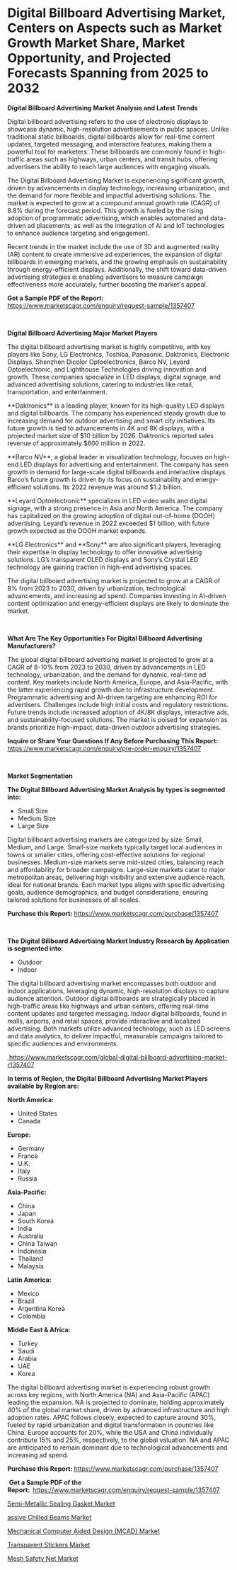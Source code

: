 <p><h1>Digital Billboard Advertising Market, Centers on Aspects such as Market Growth Market Share, Market Opportunity, and Projected Forecasts Spanning from 2025 to 2032</h1></p><p><strong>Digital Billboard Advertising Market Analysis and Latest Trends</strong></p>
<p><p>Digital billboard advertising refers to the use of electronic displays to showcase dynamic, high-resolution advertisements in public spaces. Unlike traditional static billboards, digital billboards allow for real-time content updates, targeted messaging, and interactive features, making them a powerful tool for marketers. These billboards are commonly found in high-traffic areas such as highways, urban centers, and transit hubs, offering advertisers the ability to reach large audiences with engaging visuals.</p><p>The Digital Billboard Advertising Market is experiencing significant growth, driven by advancements in display technology, increasing urbanization, and the demand for more flexible and impactful advertising solutions. The market is expected to grow at a compound annual growth rate (CAGR) of 8.8% during the forecast period. This growth is fueled by the rising adoption of programmatic advertising, which enables automated and data-driven ad placements, as well as the integration of AI and IoT technologies to enhance audience targeting and engagement.</p><p>Recent trends in the market include the use of 3D and augmented reality (AR) content to create immersive ad experiences, the expansion of digital billboards in emerging markets, and the growing emphasis on sustainability through energy-efficient displays. Additionally, the shift toward data-driven advertising strategies is enabling advertisers to measure campaign effectiveness more accurately, further boosting the market's appeal.</p></p>
<p><strong>Get a Sample PDF of the Report:&nbsp;</strong> <a href="https://www.marketscagr.com/enquiry/request-sample/1357407?utm_campaign=1097&utm_medium=2&utm_source=Github&utm_content=ia&utm_term=24012025&utm_id=digital-billboard-advertising">https://www.marketscagr.com/enquiry/request-sample/1357407</a></p>
<p>&nbsp;</p>
<p><strong>Digital Billboard Advertising Major Market Players</strong></p>
<p><p>The digital billboard advertising market is highly competitive, with key players like Sony, LG Electronics, Toshiba, Panasonic, Daktronics, Electronic Displays, Shenzhen Dicolor Optoelectronics, Barco NV, Leyard Optoelectronic, and Lighthouse Technologies driving innovation and growth. These companies specialize in LED displays, digital signage, and advanced advertising solutions, catering to industries like retail, transportation, and entertainment.</p><p>**Daktronics** is a leading player, known for its high-quality LED displays and digital billboards. The company has experienced steady growth due to increasing demand for outdoor advertising and smart city initiatives. Its future growth is tied to advancements in 4K and 8K displays, with a projected market size of $10 billion by 2026. Daktronics reported sales revenue of approximately $600 million in 2022.</p><p>**Barco NV**, a global leader in visualization technology, focuses on high-end LED displays for advertising and entertainment. The company has seen growth in demand for large-scale digital billboards and interactive displays. Barco’s future growth is driven by its focus on sustainability and energy-efficient solutions. Its 2022 revenue was around $1.2 billion.</p><p>**Leyard Optoelectronic** specializes in LED video walls and digital signage, with a strong presence in Asia and North America. The company has capitalized on the growing adoption of digital out-of-home (DOOH) advertising. Leyard’s revenue in 2022 exceeded $1 billion, with future growth expected as the DOOH market expands.</p><p>**LG Electronics** and **Sony** are also significant players, leveraging their expertise in display technology to offer innovative advertising solutions. LG’s transparent OLED displays and Sony’s Crystal LED technology are gaining traction in high-end advertising spaces.</p><p>The digital billboard advertising market is projected to grow at a CAGR of 8% from 2023 to 2030, driven by urbanization, technological advancements, and increasing ad spend. Companies investing in AI-driven content optimization and energy-efficient displays are likely to dominate the market.</p></p>
<p>&nbsp;</p>
<p><strong>What Are The Key Opportunities For Digital Billboard Advertising Manufacturers?</strong></p>
<p><p>The global digital billboard advertising market is projected to grow at a CAGR of 8-10% from 2023 to 2030, driven by advancements in LED technology, urbanization, and the demand for dynamic, real-time ad content. Key markets include North America, Europe, and Asia-Pacific, with the latter experiencing rapid growth due to infrastructure development. Programmatic advertising and AI-driven targeting are enhancing ROI for advertisers. Challenges include high initial costs and regulatory restrictions. Future trends include increased adoption of 4K/8K displays, interactive ads, and sustainability-focused solutions. The market is poised for expansion as brands prioritize high-impact, data-driven outdoor advertising strategies.</p></p>
<p><strong>Inquire or Share Your Questions If Any Before Purchasing This Report:</strong> <a href="https://www.marketscagr.com/enquiry/pre-order-enquiry/1357407?utm_campaign=1097&utm_medium=2&utm_source=Github&utm_content=ia&utm_term=24012025&utm_id=digital-billboard-advertising">https://www.marketscagr.com/enquiry/pre-order-enquiry/1357407</a></p>
<p>&nbsp;</p>
<p><strong>Market Segmentation</strong></p>
<p><strong>The Digital Billboard Advertising Market Analysis by types is segmented into:</strong></p>
<p><ul><li>Small Size</li><li>Medium Size</li><li>Large Size</li></ul></p>
<p><p>Digital billboard advertising markets are categorized by size: Small, Medium, and Large. Small-size markets typically target local audiences in towns or smaller cities, offering cost-effective solutions for regional businesses. Medium-size markets serve mid-sized cities, balancing reach and affordability for broader campaigns. Large-size markets cater to major metropolitan areas, delivering high visibility and extensive audience reach, ideal for national brands. Each market type aligns with specific advertising goals, audience demographics, and budget considerations, ensuring tailored solutions for businesses of all scales.</p></p>
<p><strong>Purchase this Report:&nbsp;</strong><a href="https://www.marketscagr.com/purchase/1357407?utm_campaign=1097&utm_medium=2&utm_source=Github&utm_content=ia&utm_term=24012025&utm_id=digital-billboard-advertising">https://www.marketscagr.com/purchase/1357407</a></p>
<p>&nbsp;</p>
<p><strong>The Digital Billboard Advertising Market Industry Research by Application is segmented into:</strong></p>
<p><ul><li>Outdoor</li><li>Indoor</li></ul></p>
<p><p>The digital billboard advertising market encompasses both outdoor and indoor applications, leveraging dynamic, high-resolution displays to capture audience attention. Outdoor digital billboards are strategically placed in high-traffic areas like highways and urban centers, offering real-time content updates and targeted messaging. Indoor digital billboards, found in malls, airports, and retail spaces, provide interactive and localized advertising. Both markets utilize advanced technology, such as LED screens and data analytics, to deliver impactful, measurable campaigns tailored to specific audiences and environments.</p></p>
<p><a href="https://www.marketscagr.com/global-digital-billboard-advertising-market-r1357407?utm_campaign=1097&utm_medium=2&utm_source=Github&utm_content=ia&utm_term=24012025&utm_id=digital-billboard-advertising">&nbsp;https://www.marketscagr.com/global-digital-billboard-advertising-market-r1357407</a></p>
<p><strong>In terms of Region, the Digital Billboard Advertising Market Players available by Region are:</strong></p>
<p>
    <p> <strong> North America: </strong>
        <ul>
            <li>United States</li>
            <li>Canada</li>
        </ul>
        </p> 
    <p> <strong> Europe: </strong>
        <ul>
            <li>Germany</li>
            <li>France</li>
            <li>U.K.</li>
            <li>Italy</li>
            <li>Russia</li>
        </ul>
        </p> 
    <p> <strong> Asia-Pacific: </strong>
        <ul>
            <li>China</li>
            <li>Japan</li>
            <li>South Korea</li>
            <li>India</li>
            <li>Australia</li>
            <li>China Taiwan</li>
            <li>Indonesia</li>
            <li>Thailand</li>
            <li>Malaysia</li>
        </ul>
        </p> 
    <p> <strong> Latin America: </strong>
        <ul>
            <li>Mexico</li>
            <li>Brazil</li>
            <li>Argentina Korea</li>
            <li>Colombia</li>
        </ul>
        </p> 
    <p> <strong> Middle East & Africa: </strong>
        <ul>
            <li>Turkey</li>
            <li>Saudi</li>
            <li>Arabia</li>
            <li>UAE</li>
            <li>Korea</li>
        </ul>
    </p>
    </p>
<p><p>The digital billboard advertising market is experiencing robust growth across key regions, with North America (NA) and Asia-Pacific (APAC) leading the expansion. NA is projected to dominate, holding approximately 40% of the global market share, driven by advanced infrastructure and high adoption rates. APAC follows closely, expected to capture around 30%, fueled by rapid urbanization and digital transformation in countries like China. Europe accounts for 20%, while the USA and China individually contribute 15% and 25%, respectively, to the global valuation. NA and APAC are anticipated to remain dominant due to technological advancements and increasing ad spend.</p></p>
<p><strong>Purchase this Report: </strong><a href="https://www.marketscagr.com/purchase/1357407?utm_campaign=1097&utm_medium=2&utm_source=Github&utm_content=ia&utm_term=24012025&utm_id=digital-billboard-advertising">https://www.marketscagr.com/purchase/1357407</a></p>
<p>&nbsp;<strong>Get a Sample PDF of the Report:&nbsp;&nbsp;</strong><a href="https://www.marketscagr.com/enquiry/request-sample/1357407?utm_campaign=1097&utm_medium=2&utm_source=Github&utm_content=ia&utm_term=24012025&utm_id=digital-billboard-advertising">https://www.marketscagr.com/enquiry/request-sample/1357407</a></p>
<p><strong></strong></p>
<p><p><a href="https://www.linkedin.com/pulse/semi-metallic-sealing-gasket-market-analysis-new-trends-size-rnl4e?utm_campaign=1097&utm_medium=2&utm_source=Github&utm_content=ia&utm_term=24012025&utm_id=digital-billboard-advertising">Semi-Metallic Sealing Gasket Market</a></p><p><a href="https://www.linkedin.com/pulse/growth-projections-assive-chilled-beams-market-from-urxyc?utm_campaign=1097&utm_medium=2&utm_source=Github&utm_content=ia&utm_term=24012025&utm_id=digital-billboard-advertising">assive Chilled Beams Market</a></p><p><a href="https://www.linkedin.com/pulse/evolution-mechanical-computer-aided-design-mcad-market-dzoqe?utm_campaign=1097&utm_medium=2&utm_source=Github&utm_content=ia&utm_term=24012025&utm_id=digital-billboard-advertising">Mechanical Computer Aided Design (MCAD) Market</a></p><p><a href="https://github.com/darenph8er/Market-Research-Report-List-1/blob/main/transparent-stickers-market.md?utm_campaign=1097&utm_medium=2&utm_source=Github&utm_content=ia&utm_term=24012025&utm_id=digital-billboard-advertising">Transparent Stickers Market</a></p><p><a href="https://github.com/nathaliehurles7142/Market-Research-Report-List-1/blob/main/mesh-safety-net-market.md?utm_campaign=1097&utm_medium=2&utm_source=Github&utm_content=ia&utm_term=24012025&utm_id=digital-billboard-advertising">Mesh Safety Net Market</a></p></p>